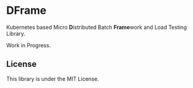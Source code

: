 DFrame
===
Kubernetes based Micro **D**istributed Batch **Frame**work and Load Testing Library.

Work in Progress.

License
---
This library is under the MIT License.
